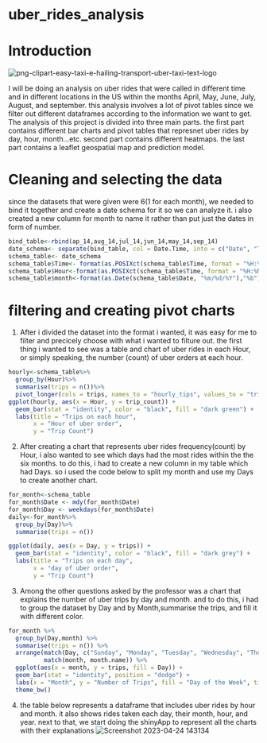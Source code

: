 # uber_rides_analysis  
# Introduction  
![png-clipart-easy-taxi-e-hailing-transport-uber-taxi-text-logo](https://user-images.githubusercontent.com/118494139/234085381-e60f5a53-290d-47c7-9b91-b98bc3968318.png)

I will be doing an analysis on uber rides that were called in different time and in different locations in the US within the months April, May, June, July, August, and september. this analysis involves a lot of pivot tables since we filter out different dataframes according to the information we want to get. The analysis of this project is divided into three main parts. the first part contains different bar charts and pivot tables that represnet uber rides by day, hour, month...etc. second part contains different heatmaps. the last part contains a leaflet geospatial map and prediction model.  
# Cleaning and selecting the data  
 since the datasets that were given were 6(1 for each month), we needed to bind it together and create a date schema for it so we can analyze it. i also created a new column for month to name it rather than put just the dates in form of number.
```r
bind_table<-rbind(ap_14,aug_14,jul_14,jun_14,may_14,sep_14)
date_schema<- separate(bind_table, col = Date.Time, into = c("Date", "Time"), sep = " ")
schema_table<- date_schema
schema_table$Time<- format(as.POSIXct(schema_table$Time, format = "%H:%M:%S"), format = "%H:%M")
schema_table$Hour<-format(as.POSIXct(schema_table$Time, format = "%H:%M"), format = "%H")
schema_table$month<-format(as.Date(schema_table$Date, "%m/%d/%Y"),"%b")
```  
# filtering and creating pivot charts  
1. After i divided the dataset into the format i wanted, it was easy for me to filter and precicely choose with what i wanted to filture out. the first thing i wanted to see was a table and chart of uber rides in each Hour, or simply speaking, the number (count) of uber orders at each hour. 
```r
hourly<-schema_table%>%
  group_by(Hour)%>%
  summarise(trips = n())%>%
  pivot_longer(cols = trips, names_to = "hourly_tips", values_to = "trip_count")
ggplot(hourly, aes(x = Hour, y = trip_count)) +
  geom_bar(stat = "identity", color = "black", fill = "dark green") +
  labs(title = "Trips on each hour",
       x = "Hour of uber order",
       y = "Trip Count")
```  
2. After creating a chart that represents uber rides frequency(count) by Hour, i also wanted to see which days had the most rides within the the six months. to do this, i had to create a new column in my table which had Days. so i used the code below to split my month and use my Days to create another chart.  
```r
for_month<-schema_table
for_month$Date <- mdy(for_month$Date)
for_month$Day <- weekdays(for_month$Date)
daily<-for_month%>%
  group_by(Day)%>%
  summarise(trips = n())

ggplot(daily, aes(x = Day, y = trips)) +
  geom_bar(stat = "identity", color = "black", fill = "dark grey") +
  labs(title = "Trips on each day",
       x = "day of uber order",
       y = "Trip Count")
```
3. Among the other questions asked by the professor was a chart that explains the number of uber trips by day and month. and to do this, i had to group the dataset by Day and by Month,summarise the trips, and fill it with different color.  
```r
for_month %>%
  group_by(Day,month) %>%
  summarise(trips = n()) %>%
  arrange(match(Day, c("Sunday", "Monday", "Tuesday", "Wednesday", "Thursday", "Friday", "Saturday")),
          match(month, month.name)) %>%
  ggplot(aes(x = month, y = trips, fill = Day)) +
  geom_bar(stat = "identity", position = "dodge") +
  labs(x = "Month", y = "Number of Trips", fill = "Day of the Week", title = "Number of Uber Trips by Day and Month") +
  theme_bw()
  ```
4. the table below represents a dataframe that includes uber rides by hour and month. it also shows rides taken each day, their month, hour, and year. next to that, we start doing the shinyApp to represent all the charts with their explanations 
![Screenshot 2023-04-24 143134](https://user-images.githubusercontent.com/118494139/234100152-df8b3618-2a7d-408c-b0f5-a0737f43a06e.png)




